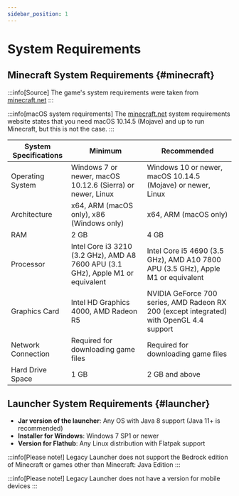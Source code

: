 ```yaml
---
sidebar_position: 1
---
```

# System Requirements

## Minecraft System Requirements {#minecraft}
:::info[Source]
The game's system requirements were taken from [minecraft.net](https://www.minecraft.net/en-us/store/minecraft-deluxe-collection-pc#accordionv1-b6c8df09da-item-6176600103)
:::

:::info[macOS system requirements]
The [minecraft.net](https://www.minecraft.net/en-us/store/minecraft-deluxe-collection-pc#accordionv1-b6c8df09da-item-6176600103) system requirements website states that you need macOS 10.14.5 (Mojave) and up to run Minecraft, but this is not the case.
:::

| System Specifications   | Minimum                                                                         | Recommended                                                                              |
|-------------------------|---------------------------------------------------------------------------------|------------------------------------------------------------------------------------------|
| Operating System        | Windows 7 or newer, macOS 10.12.6 (Sierra) or newer, Linux                      | Windows 10 or newer, macOS 10.14.5 (Mojave) or newer, Linux                              |
| Architecture            | x64, ARM (macOS only), x86 (Windows only)                                       | x64, ARM (macOS only)                                                                    |
| RAM                     | 2 GB                                                                            | 4 GB                                                                                     |
| Processor               | Intel Core i3 3210 (3.2 GHz), AMD A8 7600 APU (3.1 GHz), Apple M1 or equivalent | Intel Core i5 4690 (3.5 GHz), AMD A10 7800 APU (3.5 GHz), Apple M1 or equivalent         |
| Graphics Card           | Intel HD Graphics 4000, AMD Radeon R5                                           | NVIDIA GeForce 700 series, AMD Radeon RX 200 (except integrated) with OpenGL 4.4 support |
| Network Connection      | Required for downloading game files                                             | Required for downloading game files                                                      |
| Hard Drive Space        | 1 GB                                                                            | 2 GB and above                                                                           |

## Launcher System Requirements {#launcher}
* **Jar version of the launcher**: Any OS with Java 8 support (Java 11+ is recommended)
* **Installer for Windows**: Windows 7 SP1 or newer
* **Version for Flathub**: Any Linux distribution with Flatpak support

:::info[Please note!]
Legacy Launcher does not support the Bedrock edition of Minecraft or games other than Minecraft: Java Edition
:::

:::info[Please note!]
Legacy Launcher does not have a version for mobile devices
:::


